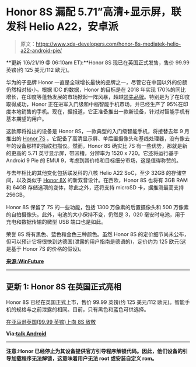 # Honor 8S 漏配 5.71”高清+显示屏，联发科 Helio A22，安卓派

> 原文：<https://www.xda-developers.com/honor-8s-mediatek-helio-a22-android-pie/>

**更新 1(6/21/19 @ 06:10am ET):**Honor 8S 现已在英国正式发售，售价 99.99 英镑(约 125 美元/112 欧元)。

华为的子品牌 Honor 一直是全球增长最快的品牌之一，尽管它在中国以外的份额仍然相对较小。根据 IDC 的数据，Honor 的目标是在 2018 年实现 170%的同比增长，在印度等蓬勃发展的市场掀起一阵风暴，超越[领先品牌](https://www.xda-developers.com/xiaomi-global-expansion-india-europe-success/)。特别是为了在印度取得成功，Honor 正在进军入门级和中档智能手机市场，并已经生产了 95%在印度本地销售的手机。现在，据报道，它正准备推出一款新设备，针对对智能手机有基本期望的用户。

这款即将推出的设备是 Honor 8S，一款典型的入门级智能手机，将接替去年 9 月推出的 [Honor 7S](https://www.xda-developers.com/honor-7s-lg-q-stylus-launch-india/) 。它配备了高清显示屏、单后置摄像头和基线处理器，没有像去年的设备那样的指纹扫描仪。然而，Honor 8S 确实比 7S 有一些优势，那就是新的更高的 5.71 英寸显示屏，带凹槽，分辨率为 1520 x 720。它还将运行基于 Android 9 Pie 的 EMUI 9，考虑到其价格和目标细分市场，这是值得称赞的。

与去年相比的其他变化包括联发科的八核 Helio A22 SoC，至少 32GB 的存储空间，以及类似于 [Honor 8X](https://www.xda-developers.com/honor-8x-emui-9-android-pie/) 的新双音设计。在西欧，Honor 8S 也将有 3GB RAM 和 64GB 存储选项的变体，除此之外，还将支持 microSD 卡，据推测最高支持 256GB。

Honor 8S 保留了 7S 的一些功能，包括 1300 万像素的后置摄像头和 500 万像素的自拍摄像头。此外，电池的大小保持不变，仍然是 3，020 毫安时电池，用于充电和数据传输的微型 USB 端口也是如此。

荣誉 8S 将有黑色、蓝色和金色三种颜色。虽然 Honor 8S 的定价细节尚未公布，但可以预计它将很快到达德国(泄露的用户指南是德语的)，定价约为 125 欧元(这是基于 Honor 7S 的价格的假设)。

[**来源:WinFuture**](https://winfuture.de/news,108411.html)

* * *

## 更新 1: Honor 8S 在英国正式亮相

Honor 8S 已经在英国正式上市，售价 99.99 英镑(约 125 美元/112 欧元)。智能手机的规格与之前泄露的相同。目前，只有黑色和蓝色可供选择。

[在亚马逊英国(99.99 英镑)上向 8S 致敬](https://www.amazon.co.uk/HONOR-storage-Display-Android-Official-Blue/dp/B07QSVFSK2?tag=neouk-21)

**Via:[talk Android](https://www.talkandroid.com/341255-honor-launches-entry-level-honor-8s-for-99-and-discounts-a-bunch-of-handsets-by-up-to-150/)**

* * *

**注意:Honor 已经停止为其设备提供官方引导程序解锁代码。因此，他们设备的引导加载程序无法解锁，这意味着用户无法 root 或安装自定义 rom。**